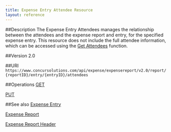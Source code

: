 ```yaml
---
title: Expense Entry Attendee Resource 
layout: reference
--- 
```


##Description
The Expense Entry Attendees manages the relationship between the attendees and the expense report and entry, for the specified expense entry. This resource does not include the full attendee information, which can be accessed using the [Get Attendees][1] function.

##Version
2.0

##URI
`https://www.concursolutions.com/api/expense/expensereport/v2.0/report/{reportID}/entry/{entryID}/attendees`

##Operations
[GET][2]

[PUT][3]

##See also
[Expense Entry][4]

[Expense Report ][5]

[Expense Report Header][6]  


[1]: https://developer.concur.com/node/585
[2]: https://developer.concur.com/expense-report/expense-entry-attendee-resource/expense-entry-attendee-resource-get
[3]: https://developer.concur.com/expense-report/expense-entry-attendee-resource/expense-entry-attendee-resource-put
[4]: https://developer.concur.com/expense-report/expense-entry-resource
[5]: https://developer.concur.com/expense-report/expense-report-resource
[6]: https://developer.concur.com/expense-report/expense-report-header-resource

